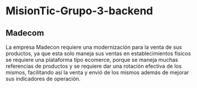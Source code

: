 # MisionTic-Grupo-3-backend
## Madecom
La empresa Madecon requiere una modernización para la venta de sus productos, ya que esta solo maneja sus ventas en establecimientos físicos se requiere una plataforma tipo ecomerce, porque se maneja muchas referencias de productos y se requiere dar una rotación efectiva de los mismos, facilitando así la venta y envió de los mismos además de mejorar sus indicadores de operación.
